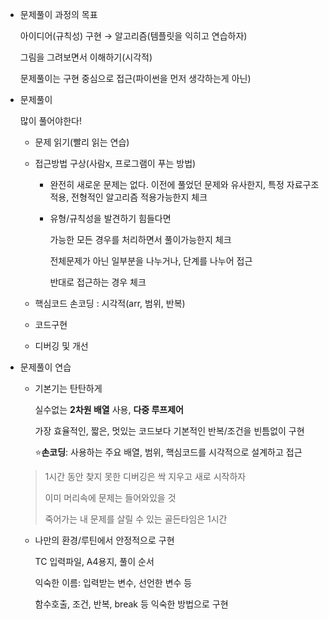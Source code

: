 - 문제풀이 과정의 목표

  아이디어(규칙성) 구현 → 알고리즘(템플릿을 익히고 연습하자)

  그림을 그려보면서 이해하기(시각적)

  

  문제풀이는 구현 중심으로 접근(파이썬을 먼저 생각하는게 아닌)

- 문제풀이

  많이 풀어야한다!

  - 문제 읽기(빨리 읽는 연습)

  - 접근방법 구상(사람x, 프로그램이 푸는 방법)

    - 완전히 새로운 문제는 없다. 이전에 풀었던 문제와 유사한지, 특정 자료구조 적용, 전형적인 알고리즘 적용가능한지 체크

    - 유형/규칙성을 발견하기 힘들다면

      가능한 모든 경우를 처리하면서 풀이가능한지 체크

      전체문제가 아닌 일부분을 나누거나, 단계를 나누어 접근

      반대로 접근하는 경우 체크

  - 핵심코드 손코딩 : 시각적(arr, 범위, 반복)

  - 코드구현

  - 디버깅 및 개선

- 문제풀이 연습

  - 기본기는 탄탄하게

    실수없는 **2차원 배열** 사용, **다중 루프제어**

    가장 효율적인, 짧은, 멋있는 코드보다 기본적인 반복/조건을 빈틈없이 구현

    ⭐**손코딩**: 사용하는 주요 배열, 범위, 핵심코드를 시각적으로 설계하고 접근

  >1시간 동안 찾지 못한 디버깅은 싹 지우고 새로 시작하자
  >
  >이미 머리속에 문제는 들어와있을 것
  >
  >죽어가는 내 문제를 살릴 수 있는 골든타임은 1시간

  - 나만의 환경/루틴에서 안정적으로 구현

    TC 입력파일, A4용지, 풀이 순서

    익숙한 이름: 입력받는 변수, 선언한 변수 등

    함수호출, 조건, 반복, break 등 익숙한 방법으로 구현